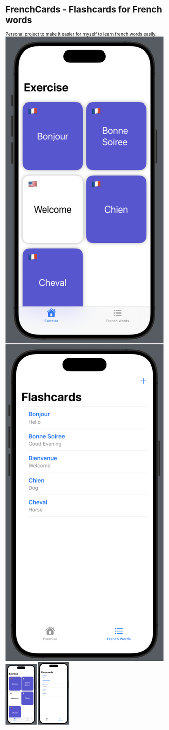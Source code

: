 # FrenchCards - Flashcards for French words
Personal project to make it easier for myself to learn french words easily.
![](Screenshot1.png)
![](Screenshot2.png)
<img src="Screenshot1.png" alt="Screenshot 1" width="100"/>
<img src="Screenshot2.png" alt="Screenshot 2" width="100"/>
